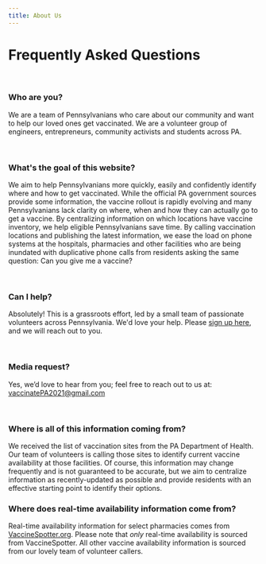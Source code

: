 ```yaml
---
title: About Us
---
```


# Frequently Asked Questions

<br />

### Who are you?

We are a team of Pennsylvanians who care about our community and want to help our loved ones get vaccinated. We are a volunteer group of engineers, entrepreneurs, community activists and students across PA.

<br />

### What's the goal of this website?

We aim to help Pennsylvanians more quickly, easily and confidently identify where and how to get vaccinated. While the official PA government sources provide some information, the vaccine rollout is rapidly evolving and many Pennsylvanians lack clarity on where, when and how they can actually go to get a vaccine.
By centralizing information on which locations have vaccine inventory, we help eligible Pennsylvanians save time. By calling vaccination locations and publishing the latest information, we ease the load on phone systems at the hospitals, pharmacies and other facilities who are being inundated with duplicative phone calls from residents asking the same question: Can you give me a vaccine?

<br />

### Can I help?

Absolutely! This is a grassroots effort, led by a small team of passionate volunteers across Pennsylvania. We'd love your help. Please [sign up here](https://forms.gle/5vyDk2tTjYUTMTXu6), and we will reach out to you.

<br />

### Media request?

Yes, we’d love to hear from you; feel free to reach out to us at: [vaccinatePA2021@gmail.com](mailto:vaccinatePA2021@gmail.com)

<br />

### Where is all of this information coming from?

We received the list of vaccination sites from the PA Department of Health. Our team of volunteers is calling those sites to identify current vaccine availability at those facilities. Of course, this information may change frequently and is not guaranteed to be accurate, but we aim to centralize information as recently-updated as possible and provide residents with an effective starting point to identify their options.

### Where does real-time availability information come from?

Real-time availability information for select pharmacies comes from [VaccineSpotter.org](https://www.vaccinespotter.org/). Please note that _only_ real-time availability is sourced from VaccineSpotter. All other vaccine availability information is sourced from our lovely team of volunteer callers.
